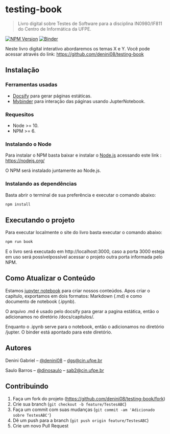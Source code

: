 # testing-book
> Livro digital sobre Testes de Software para a disciplina IN0980/IF811 do Centro de Informática da UFPE.

[![NPM Version][npm-image]][npm-url]
[![Binder](https://mybinder.org/badge_logo.svg)](https://mybinder.org/v2/gh/denini08/testing-book/master?filepath=%2Fjupter)

Neste livro digital interativo abordaremos os temas X e Y.
Você pode acessar através do link: <https://github.com/denini08/testing-book>

## Instalação

### Ferramentas usadas

* [Docsify](https://docsify.js.org/#/) para gerar páginas estáticas.
* [Mybinder](https://mybinder.org/) para interação das páginas usando JupterNotebook.

### Requesitos

* Node >= 10.
* NPM >= 6.

### Instalando o Node

Para instalar o NPM basta baixar e instalar o [Node.js](https://pt.wikipedia.org/wiki/Node.js) acessando este link : https://nodejs.org/

O NPM será instalado juntamente ao Node.js.

### Instalando as dependências

Basta abrir o terminal de sua preferência e executar o comando abaixo:

```bash
npm install
```

## Executando o projeto

Para executar localmente o site do livro basta executar o comando abaixo:

```bash
npm run book
```

E o livro será executado em http://localhost:3000, caso a porta 3000 esteja em uso será possívelpossível acessar o projeto outra porta informada pelo NPM.

## Como Atualizar o Conteúdo

Estamos [jupyter notebook](https://jupyter.org/try) para criar nossos conteúdos. Apos criar o capítulo, exportamos em dois formatos: Markdown (.md) e como documento de notebook (.ipynb). 

O arquivo .md é usado pelo docsify para gerar a pagina estática, então o adicionamos no diretório /docs/capitulos/.

Enquanto o .ipynb serve para o notebook, então o adicionamos no diretório /jupter. O binder está apontado para este diretório. 

## Autores

Denini Gabriel – [@denini08](https://github.com/denini08) – dgs@cin.ufpe.br

Saulo Barros – [@dinosaulo](https://github.com/DinoSaulo) – sab2@cin.ufpe.br

## Contribuindo

1. Faça um fork do projeto (<https://github.com/denini08/testing-book/fork>)
2. Crie sua branch (`git checkout -b feature/TestesABC`)
3. Faça um commit com suas mudanças (`git commit -am 'Adicionado sobre TestesABC'`)
4. Dê um push para a branch (`git push origin feature/TestesABC`)
5. Crie um novo Pull Request

<!-- Markdown link & img dfn's -->
[npm-image]: https://img.shields.io/npm/v/datadog-metrics.svg?style=flat-square
[npm-url]: https://npmjs.org/package/datadog-metrics
